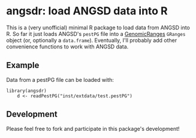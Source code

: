 # angsdr: load ANGSD data into R

This is a (very unofficial) minimal R package to load data from ANGSD into R.
So far it just loads ANGSD's `pestPG` file into a
[GenomicRanges](http://www.bioconductor.org/packages/release/bioc/html/GenomicRanges.html)
`GRanges` object (or, optionally a `data.frame`). Eventually, I'll probably add
other convenience functions to work with ANGSD data.

## Example

Data from a pestPG file can be loaded with:

    library(angsdr)
		d <- readPestPG("inst/extdata/test.pestPG")

## Development

Please feel free to fork and participate in this package's development!
